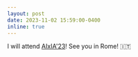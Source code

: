 ```yaml
---
layout: post
date: 2023-11-02 15:59:00-0400
inline: true
---
```


I will attend [AIxIA'23](http://www.aixia2023.cnr.it/)! See you in Rome! :it:
